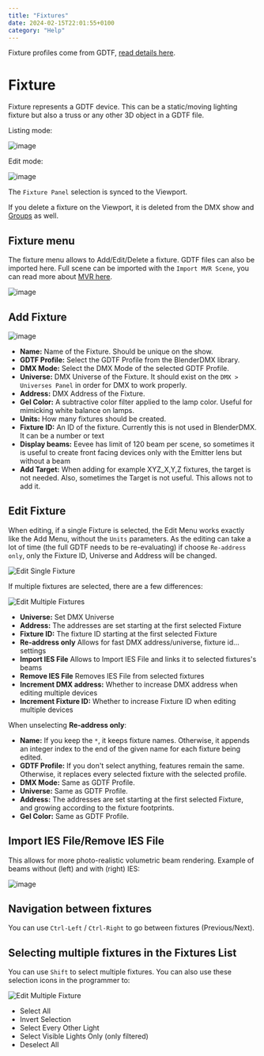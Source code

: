 ```yaml
---
title: "Fixtures"
date: 2024-02-15T22:01:55+0100
category: "Help"
---
```


Fixture profiles come from GDTF, [read details here](../gdtffixture).

# Fixture

Fixture represents a GDTF device. This can be a static/moving lighting fixture but also a truss or any other 3D object in a GDTF file.

Listing mode:

![image](https://github.com/open-stage/blender-dmx/assets/3680926/d582d474-a5f6-4cac-9541-87eb5ff2898b)

Edit mode:

![image](https://github.com/open-stage/blender-dmx/assets/3680926/8885b964-1dd3-4c21-a5e7-7e397eff1026)

The `Fixture Panel` selection is synced to the Viewport.

If you delete a fixture on the Viewport, it is deleted from the DMX show and [Groups](../groups) as
well.

## Fixture menu

The fixture menu allows to Add/Edit/Delete a fixture. GDTF files can also be imported here. Full scene can be imported with the `Import MVR Scene`, you can read more about [MVR here](GdtfFixture#mvr).

![image](https://github.com/open-stage/blender-dmx/assets/3680926/e48ae529-640a-432d-856d-947e7eb50339)



## Add Fixture

![image](https://github.com/open-stage/blender-dmx/assets/3680926/6593f146-b99b-4ec1-b62d-4879ba34a962)

- **Name:** Name of the Fixture. Should be unique on the show.
- **GDTF Profile:** Select the GDTF Profile from the BlenderDMX library.
- **DMX Mode:** Select the DMX Mode of the selected GDTF Profile.
- **Universe:** DMX Universe of the Fixture. It should exist on the `DMX >
  Universes Panel` in order for DMX to work properly.
- **Address:** DMX Address of the Fixture.
- **Gel Color:** A subtractive color filter applied to the lamp color. Useful
  for mimicking white balance on lamps.
- **Units:** How many fixtures should be created.
- **Fixture ID:** An ID of the fixture. Currently this is not used in BlenderDMX. It can be a number or text
- **Display beams:** Eevee has limit of 120 beam per scene, so sometimes it is useful to create front facing devices only with the Emitter lens but without a beam
- **Add Target:** When adding for example XYZ_X,Y,Z fixtures, the target is not needed. Also, sometimes the Target is not useful. This allows not to add it.

## Edit Fixture

When editing, if a single Fixture is selected, the Edit Menu works exactly like
the Add Menu, without the `Units` parameters. As the editing can take a lot of time
(the full GDTF needs to be re-evaluating) if choose `Re-address only`, only the Fixture ID, Universe and Address will be changed.

![Edit Single Fixture](../media/blenderdmx-beta-fixture3.png)

If multiple fixtures are selected, there are a few differences:

![Edit Multiple Fixtures](../media/blenderdmx-beta-fixture4.png)

- **Universe:** Set DMX Universe
- **Address:** The addresses are set starting at the first selected Fixture
- **Fixture ID:** The fixture ID starting at the first selected Fixture
- **Re-address only** Allows for fast DMX address/universe, fixture id... settings
- **Import IES File** Allows to Import IES File and links it to selected fixtures's beams
- **Remove IES File** Removes IES File from selected fixtures
- **Increment DMX address:** Whether to increase DMX address when editing multiple devices
- **Increment Fixture ID:** Whether to increase Fixture ID when editing multiple devices

When unselecting **Re-address only**:

- **Name:** If you keep the `*`, it keeps fixture names. Otherwise, it appends
  an integer index to the end of the given name for each fixture being edited.
- **GDTF Profile:** If you don't select anything, features remain the same.
  Otherwise, it replaces every selected fixture with the selected profile.
- **DMX Mode:** Same as GDTF Profile.
- **Universe:** Same as GDTF Profile.
- **Address:** The addresses are set starting at the first selected Fixture,
  and growing according to the fixture footprints.
- **Gel Color:** Same as GDTF Profile.


## Import IES File/Remove IES File

This allows for more photo-realistic volumetric beam rendering. Example of beams without (left) and with (right) IES:

![image](../media/ies.png)

## Navigation between fixtures

You can use `Ctrl-Left` / `Ctrl-Right` to go between fixtures (Previous/Next).

## Selecting multiple fixtures in the Fixtures List

You can use `Shift` to select multiple fixtures. You can also use these selection icons in the programmer to:

![Edit Multiple Fixture](../media/selection.png)

- Select All
- Invert Selection
- Select Every Other Light
- Select Visible Lights Only (only filtered)
- Deselect All
